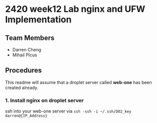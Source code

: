 # 2420 week12 Lab nginx and UFW Implementation

## Team Members 

- Darren Cheng
- Mihail Picus

## Procedures

This readme will assume that a droplet server called <strong>web-one</strong> has been created already.

### 1. Install nginx on droplet server

ssh into your web-one server via `ssh -ssh -i ~/.ssh/DO2_key darren@{IP_Address}`
